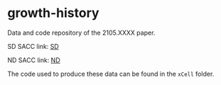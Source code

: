 # growth-history
Data and code repository of the 2105.XXXX paper.


SD SACC link: [SD](https://entangled.physics.ox.ac.uk/index.php/s/cF1x6j4biWXjDy3/download)

ND SACC link: [ND](https://entangled.physics.ox.ac.uk/index.php/s/fxQYKHql0NtDOEo/download)

The code used to produce these data can be found in the `xCell` folder.

